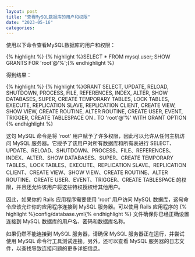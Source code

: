 ```yaml
---
layout: post
title: "查看MySQL数据库的用户和权限"
date: "2023-05-16"
categories: 
---
```

<p>使用以下命令查看MySQL数据库的用户和权限：</p>

{% highlight %}
{% highlight %}SELECT * FROM mysql.user;
SHOW GRANTS FOR &#39;root&#39;@&#39;%&#39;;{% endhighlight %}

<p>得到结果：</p>

{% highlight %}
{% highlight %}GRANT SELECT, UPDATE, RELOAD, SHUTDOWN, PROCESS, FILE, REFERENCES, INDEX, ALTER, SHOW DATABASES, SUPER, CREATE TEMPORARY TABLES, LOCK TABLES, EXECUTE, REPLICATION SLAVE, REPLICATION CLIENT, CREATE VIEW, SHOW VIEW, CREATE ROUTINE, ALTER ROUTINE, CREATE USER, EVENT, TRIGGER, CREATE TABLESPACE ON *.* TO &#39;root&#39;@&#39;%&#39; WITH GRANT OPTION {% endhighlight %}

<p>这句 MySQL 命令是将 &#39;root&#39; 用户赋予了许多权限，因此可以允许从任何主机访问 MySQL 服务器。它授予了该用户对所有数据库和所有表进行 SELECT、UPDATE、RELOAD、SHUTDOWN、PROCESS、FILE、REFERENCES、INDEX、ALTER、SHOW DATABASES、SUPER、CREATE TEMPORARY TABLES、LOCK TABLES、EXECUTE、REPLICATION SLAVE、REPLICATION CLIENT、CREATE VIEW、SHOW VIEW、CREATE ROUTINE、ALTER ROUTINE、CREATE USER、EVENT、TRIGGER、CREATE TABLESPACE 的权限，并且还允许该用户将这些特权授权给其他用户。</p>

<p>因此，如果你的 Rails 应用程序需要使用 &#39;root&#39; 用户访问 MySQL 数据库，这句命令应该允许你的应用程序连接到 MySQL 服务器。可以使用 Rails 应用程序的 {% highlight %}config/database.yml{% endhighlight %} 文件确保你已经正确设置连接到 MySQL 数据库的用户名、密码和数据库名称。</p>

<p>如果仍然不能连接到 MySQL 服务器，请确保 MySQL 服务器正在运行，并尝试使用 MySQL 命令行工具测试连接。另外，还可以查看 MySQL 服务器的日志文件，以查找导致连接问题的更多详细信息。</p>

